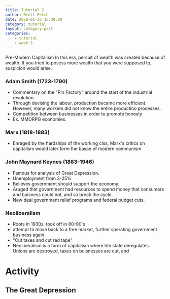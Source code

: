 ```yaml
---
title: Tutorial 2
author: Brett Petch
date: 2020-01-23 16:30:00
category: tutorial
layout: category-post
categories: 
    - tutorial
    - week-3
---
```


Pre-Modern Capitalism
In this era, persuit of wealth was created because of wealth. If you tried to posess more wealth that you were supposed to, suspicion would arise. 

### Adam Smith (1723-1790)
- Commentary on the "Pin Factory" around the start of the industrial revolution
- Through devising the labour, production became more efficient. However, many workers did not know the entire productino processes.
- Competition between businesses in order to promote honesty
- Ex. MMORPG economies.


### Marx (1818-1883)
- Enraged by the hardships of the working clss, Marx's critics on capitalism would later form the basae of modern communism

### John Maynard Keynes (1883-1946)
- Famous for analysis of Great Depression.
- Unemployment from 3-25%
- Believes government should support the economy.
- Aruged that government had resources to spend money that consumers and buisness could not, and so break the cycle.
- New deal government relief programs and federal budget cuts.

### Neoliberalism
- Roots in 1930s, took off in 80-90's
- attempt to move back to a free market, further sperating government business again.
- "Cut taxes and cut red tape"
- Neoliberalism is a form of capitalism where hte state deregulates. Unions are destroyed, taxes on buisnesses are cut, and 

# Activity
## The Great Depression